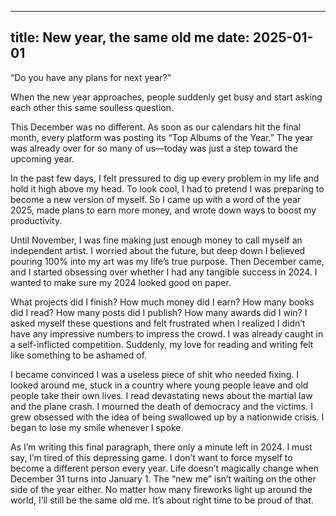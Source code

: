 
---
title: New year, the same old me
date: 2025-01-01
---

“Do you have any plans for next year?”

When the new year approaches, people suddenly get busy and start asking each other this same soulless question.

This December was no different. As soon as our calendars hit the final month, every platform was posting its “Top Albums of the Year.” The year was already over for so many of us—today was just a step toward the upcoming year.

In the past few days, I felt pressured to dig up every problem in my life and hold it high above my head. To look cool, I had to pretend I was preparing to become a new version of myself. So I came up with a word of the year 2025, made plans to earn more money, and wrote down ways to boost my productivity.

Until November, I was fine making just enough money to call myself an independent artist. I worried about the future, but deep down I believed pouring 100% into my art was my life’s true purpose. Then December came, and I started obsessing over whether I had any tangible success in 2024. I wanted to make sure my 2024 looked good on paper.

What projects did I finish? How much money did I earn? How many books did I read? How many posts did I publish? How many awards did I win? I asked myself these questions and felt frustrated when I realized I didn’t have any impressive numbers to impress the crowd. I was already caught in a self-inflicted competition. Suddenly, my love for reading and writing felt like something to be ashamed of.

I became convinced I was a useless piece of shit who needed fixing. I looked around me, stuck in a country where young people leave and old people take their own lives. I read devastating news about the martial law and the plane crash. I mourned the death of democracy and the victims. I grew obsessed with the idea of being swallowed up by a nationwide crisis. I began to lose my smile whenever I spoke.

As I’m writing this final paragraph, there only a minute left in 2024. I must say, I’m tired of this depressing game. I don’t want to force myself to become a different person every year. Life doesn’t magically change when December 31 turns into January 1. The “new me” isn’t waiting on the other side of the year either. No matter how many fireworks light up around the world, I’ll still be the same old me. It’s about right time to be proud of that.